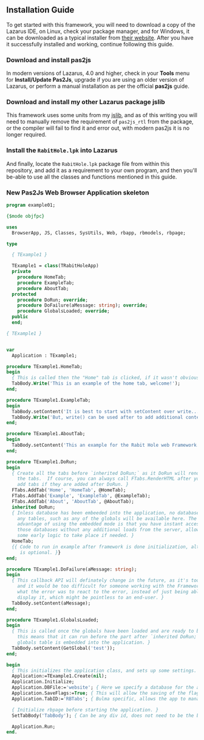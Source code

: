 ## Installation Guide

To get started with this framework, you will need to download a copy of the Lazarus IDE, on Linux, check your package manager, and for Windows, it can be downloaded as a typical installer from [their website](https://lazarus-ide.org/).  After you have it successfully installed and working, continue following this guide.

### Download and install pas2js

In modern versions of Lazarus, 4.0 and higher, check in your **Tools** menu for **Install/Update Pas2Js**, upgrade if you are using an older version of Lazarus, or perform a manual installation as per the official **pas2js** guide.

### Download and install my other Lazarus package jslib

This framework uses some units from my [jslib](https://github.com/kveroneau/jslib), and as of this writing you will need to manually remove the requirement of `pas2js_rtl` from the package, or the compiler will fail to find it and error out, with modern pas2js it is no longer required.

### Install the `RabitHole.lpk` into Lazarus

And finally, locate the `RabitHole.lpk` package file from within this repository, and add it as a requirement to your own program, and then you'll be-able to use all the classes and functions mentioned in this guide.

### New Pas2Js Web Browser Application skeleton

```pascal
program example01;

{$mode objfpc}

uses
  BrowserApp, JS, Classes, SysUtils, Web, rbapp, rbmodels, rbpage;

type

  { TExample1 }

  TExample1 = class(TRabitHoleApp)
  private
    procedure HomeTab;
    procedure ExampleTab;
    procedure AboutTab;
  protected
    procedure DoRun; override;
    procedure DoFailure(aMessage: string); override;
    procedure GlobalsLoaded; override;
  public
  end;

{ TExample1 }


var
  Application : TExample1;

procedure TExample1.HomeTab;
begin
  { This is called then the "Home" tab is clicked, if it wasn't obvious. }
  TabBody.Write('This is an example of the home tab, welcome!');
end;

procedure TExample1.ExampleTab;
begin
  TabBody.setContent('It is best to start with setContent over write...<br/>');
  TabBody.Write('But, write() can be used after to add additional content.');
end;

procedure TExample1.AboutTab;
begin
  TabBody.setContent('This an example for the Rabit Hole web Framework.');
end;

procedure TExample1.DoRun;
begin
  { Create all the tabs before `inherited DoRun;` as it DoRun will render
    the tabs.  If course, you can always call FTabs.RenderHTML after you
    add tabs if they are added after DoRun. }
  FTabs.AddTab('Home', 'HomeTab', @HomeTab);
  FTabs.AddTab('Example', 'ExampleTab', @ExampleTab);
  FTabs.AddTab('About', 'AboutTab', @AboutTab);
  inherited DoRun;
  { Inless database has been embeeded into the application, no database or
    any tables, such as any of the globals will be available here. The main
    advantage of using the embedded mode is that you have instant access to
    those databases without any additional loads from the server, allowing
    some early logic to take place if needed. }
  HomeTab;
  {{ Code to run in example after framework is done initialization, although
     is optional. }}
end;

procedure TExample1.DoFailure(aMessage: string);
begin
  { This callback API will definately change in the future, as it's too generic,
    and it would be too difficult for someone working with the Framework to know
    what the error was to react to the error, instead of just being able to
    display it, which might be pointless to an end-user. }
  TabBody.setContent(aMessage);
end;

procedure TExample1.GlobalsLoaded;
begin
  { This is called once the globals have been loaded and are ready to be used,
    this means that it can run before the part after `inherited DoRun;` if the
    globals table is embedded into the application. }
  TabBody.setContent(GetGlobal('test'));
end;

begin
  { This initializes the application class, and sets up some settings. }
  Application:=TExample1.Create(nil);
  Application.Initialize;
  Application.DBFile:='website'; { Here we specify a database for the application to use. }
  Application.SaveFlags:=True; { This will allow the saving of the flags which get set. }
  Application.TabID:='RBTabs'; { Bulma specific, allows the app to manage the tabs, not required. }

  { Initialize rbpage before starting the application. }
  SetTabBody('TabBody'); { Can be any div id, does not need to be the body of a tab. }

  Application.Run;
end.
```
